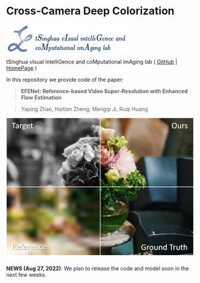 # Cross-Camera Deep Colorization

<p align="left">
<img src="img/SIGMA.png">
</p>

tSinghua vIsual intelliGence and coMputational imAging lab ( [GitHub](https://github.com/THU-luvision) | [HomePage](http://www.luvision.net/) )


In this repository we provide code of the paper:
> **EFENet: Reference-based Video Super-Resolution with Enhanced Flow Estimation**

> Yaping Zhao, Haitian Zheng, Mengqi Ji, Ruqi Huang

<p align="center">
<img src="img/CCDC.png">
</p>

**NEWS (Aug 27, 2022)**: We plan to release the code and model soon in the next few weeks.

